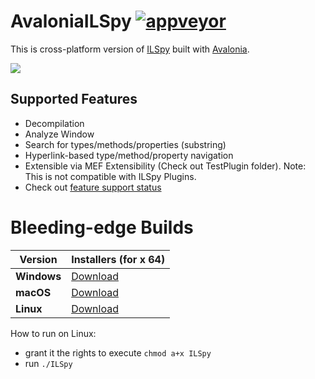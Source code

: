 # AvaloniaILSpy [![appveyor](https://ci.appveyor.com/api/projects/status/github/icsharpcode/AvaloniaILSpy?svg=true)](https://ci.appveyor.com/project/icsharpcode/avaloniailspy) 

This is cross-platform version of [ILSpy](https://github.com/icsharpcode/ILSpy) built with [Avalonia](https://github.com/AvaloniaUI/Avalonia).

![](https://github.com/icsharpcode/AvaloniaILSpy/raw/master/preview.png)

Supported Features 
-------
 * Decompilation
 * Analyze Window
 * Search for types/methods/properties (substring)
 * Hyperlink-based type/method/property navigation
 * Extensible via MEF Extensibility (Check out TestPlugin folder). Note: This is not compatible with ILSpy Plugins.
 * Check out [feature support status](https://github.com/icsharpcode/AvaloniaILSpy/issues/1)

# Bleeding-edge Builds
| Version | Installers (for x 64) |
|---------|------------|
|**Windows**|[Download](https://ci.appveyor.com/api/projects/icsharpcode/avaloniailspy/artifacts/artifacts%2Fzips%2FILSpy-win7-x64-Release.zip?branch=master)|
|**macOS**|[Download](https://ci.appveyor.com/api/projects/icsharpcode/avaloniailspy/artifacts/artifacts%2Fzips%2FILSpy-osx-x64-Release.zip?branch=master)|
|**Linux**|[Download](https://ci.appveyor.com/api/projects/icsharpcode/avaloniailspy/artifacts/artifacts%2Fzips%2FILSpy-linux-x64-Release.zip?branch=master)|

How to run on Linux: 
- grant it the rights to execute `chmod a+x ILSpy`
- run  `./ILSpy`
